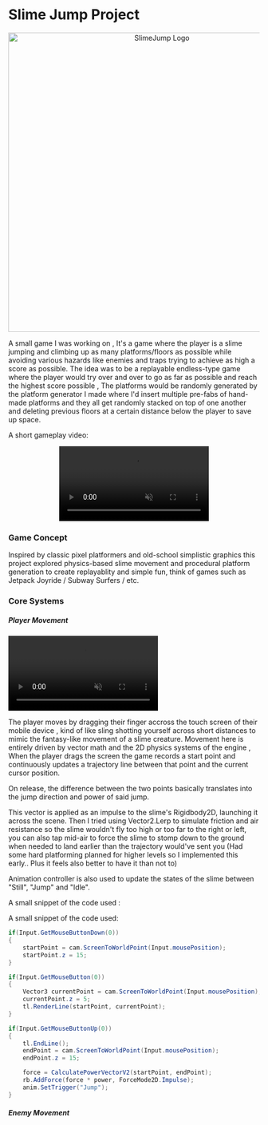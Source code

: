 # Slime Jump Project

<p align="center">
<img width="600" alt="SlimeJump Logo" src="https://github.com/user-attachments/assets/00f8e7dc-e5e2-4e56-a7f5-65f6f9841cf1" />
</p>

A small game I was working on , It's a game where the player is a slime jumping and climbing up as many platforms/floors as possible while avoiding various hazards like enemies and traps trying to achieve as high a score as possible.
The idea was to be a replayable endless-type game where the player would try over and over to go as far as possible and reach the highest score possible , The platforms would be randomly generated by the platform generator I made where I'd insert multiple pre-fabs of hand-made platforms and they all get randomly stacked on top of one another and deleting previous floors at a certain distance below the player to save up space.

A short gameplay video:

<div style="display:flex; justify-content:center;">
<video src="https://github.com/user-attachments/assets/ba2c3255-656e-46a7-b6fa-3d3fff6e0c43" autoplay loop muted></video>
</div>

<H3>Game Concept</H3>
Inspired by classic pixel platformers and old-school simplistic graphics this project explored physics-based slime movement and procedural platform generation to create replayablity and simple fun, think of games such as Jetpack Joyride / Subway Surfers / etc.

<H3>Core Systems</H3>

<H5>Player Movement</H5>

<video src="https://github.com/user-attachments/assets/40b3e0fc-fb79-4555-bfa5-53f504c3ddb8" autoplay loop muted></video>



<p>The player moves by dragging their finger accross the touch screen of their mobile device , kind of like sling shotting yourself across short distances to mimic the fantasy-like movement of a slime creature.
Movement here is entirely driven by vector math and the 2D physics systems of the engine , When the player drags the screen the game records a start point and continuously updates a trajectory line between that point and the current cursor position.</p>
<p></p>On release, the difference between the two points basically translates into the jump direction and power of said jump.</p>
<p></p>This vector is applied as an impulse to the slime's Rigidbody2D, launching it across the scene. Then I tried using Vector2.Lerp to simulate friction and air resistance so the slime wouldn't fly too high or too far to the right or left, you can also tap mid-air to force the slime to stomp down to the ground when needed to land earlier than the trajectory would've sent you (Had some hard platforming planned for higher levels so I implemented this early.. Plus it feels also better to have it than not to)</p>
<p></p>Animation controller is also used to update the states of the slime between "Still", "Jump" and "Idle".</p>

A small snippet of the code used :


A small snippet of the code used:

```csharp
if(Input.GetMouseButtonDown(0))
{
    startPoint = cam.ScreenToWorldPoint(Input.mousePosition);
    startPoint.z = 15;
}

if(Input.GetMouseButton(0))
{
    Vector3 currentPoint = cam.ScreenToWorldPoint(Input.mousePosition);
    currentPoint.z = 5;
    tl.RenderLine(startPoint, currentPoint);
}

if(Input.GetMouseButtonUp(0))
{
    tl.EndLine();
    endPoint = cam.ScreenToWorldPoint(Input.mousePosition);
    endPoint.z = 15;

    force = CalculatePowerVectorV2(startPoint, endPoint);
    rb.AddForce(force * power, ForceMode2D.Impulse);
    anim.SetTrigger("Jump");
}
```
<H5>Enemy Movement</H5>
